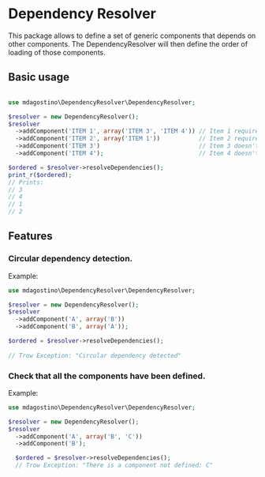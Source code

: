 # Dependency Resolver

This package allows to define a set of generic components that depends on other components. The DependencyResolver will then define the order of loading of those components.

## Basic usage

```php

use mdagostino\DependencyResolver\DependencyResolver;

$resolver = new DependencyResolver();
$resolver
  ->addComponent('ITEM 1', array('ITEM 3', 'ITEM 4')) // Item 1 requires first 3 and 4.
  ->addComponent('ITEM 2', array('ITEM 1'))           // Item 2 requires first 1.
  ->addComponent('ITEM 3')                            // Item 3 doesn't have dependencies.
  ->addComponent('ITEM 4');                           // Item 4 doesn't have dependencies.

$ordered = $resolver->resolveDependencies();
print_r($ordered);
// Prints:
// 3
// 4
// 1
// 2
```

## Features

### Circular dependency detection.

Example:

```php
use mdagostino\DependencyResolver\DependencyResolver;

$resolver = new DependencyResolver();
$resolver
  ->addComponent('A', array('B'))
  ->addComponent('B', array('A'));

$ordered = $resolver->resolveDependencies();
  
// Trow Exception: "Circular dependency detected"
```


### Check that all the components have been defined.

Example:

```php
use mdagostino\DependencyResolver\DependencyResolver;

$resolver = new DependencyResolver();
$resolver
  ->addComponent('A', array('B', 'C'))
  ->addComponent('B');

  $ordered = $resolver->resolveDependencies();
  // Trow Exception: "There is a component not defined: C"
```
